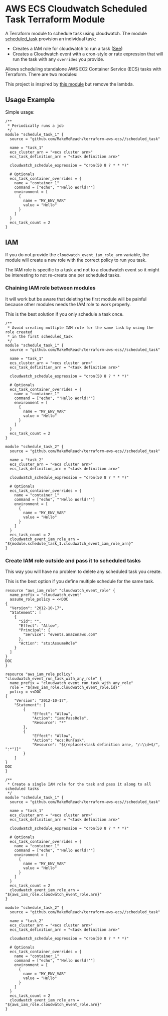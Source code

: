 # AWS ECS Cloudwatch Scheduled Task Terraform Module

A Terraform module to schedule task using cloudwatch.
The module [scheduled_task](./scheduled_task/main.tf) provision an individual
task:
  * Creates a IAM role for cloudwatch to run a task
    ([See](https://docs.aws.amazon.com/AmazonECS/latest/developerguide/CWE_IAM_role.html))
  * Creates a Cloudwatch event with a cron-style or rate expression that will
    run the task with any `overrides` you provide.

Allows scheduling standalone AWS EC2 Container Service (ECS) tasks with
Terraform. There are two modules:

This project is inspired by
[this module](https://github.com/jbrook/ecs-task-scheduler-tf) but remove the
lambda.

## Usage Example

Simple usage:
```
/**
 * Periodically runs a job
 */
module "schedule_task_1" {
  source = "github.com/MakeMeReach/terraform-aws-ecs//scheduled_task"

  name = "task_1"
  ecs_cluster_arn = "<ecs cluster arn>"
  ecs_task_definition_arn = "<task definition arn>"

  cloudwatch_schedule_expression = "cron(50 8 ? * * *)"

  # Optionals
  ecs_task_container_overrides = {
    name = "container_1"
    command = ["echo", "'Hello World!'"]
    environment = [
      {
        name = "MY_ENV_VAR"
        value = "Hello"
      }
    ]
  }
  ecs_task_count = 2
}
```

## IAM

If you do not provide the `cloudwatch_event_iam_role_arn` variable, the module
will create a new role with the correct policy to run you task.

The IAM role is specific to a task and not to a cloudwatch event so it might be
interesting to not re-create one per scheduled tasks.

### Chaining IAM role between modules

It will work but be aware that deleting the first module will be painful
because other modules needs the IAM role to work properly.

This is the best solution if you only schedule a task once.

```
/**
 * Avoid creating multiple IAM role for the same task by using the role created
 * in the first scheduled_task
 */
module "schedule_task_1" {
  source = "github.com/MakeMeReach/terraform-aws-ecs//scheduled_task"

  name = "task_1"
  ecs_cluster_arn = "<ecs cluster arn>"
  ecs_task_definition_arn = "<task definition arn>"

  cloudwatch_schedule_expression = "cron(50 8 ? * * *)"

  # Optionals
  ecs_task_container_overrides = {
    name = "container_1"
    command = ["echo", "'Hello World!'"]
    environment = [
      {
        name = "MY_ENV_VAR"
        value = "Hello"
      }
    ]
  }
  ecs_task_count = 2
}

module "schedule_task_2" {
  source = "github.com/MakeMeReach/terraform-aws-ecs//scheduled_task"

  name = "task_2"
  ecs_cluster_arn = "<ecs cluster arn>"
  ecs_task_definition_arn = "<task definition arn>"

  cloudwatch_schedule_expression = "cron(50 8 ? * * *)"

  # Optionals
  ecs_task_container_overrides = {
    name = "container_1"
    command = ["echo", "'Hello World!'"]
    environment = [
      {
        name = "MY_ENV_VAR"
        value = "Hello"
      }
    ]
  }
  ecs_task_count = 2
  cloudwatch_event_iam_role_arn = "${module.schedule_task_1.cloudwatch_event_iam_role_arn}"
}
```

### Create IAM role outside and pass it to scheduled tasks

This way you will have no problem to delete any scheduled task you create.

This is the best option if you define multiple schedule for the same task.

```
resource "aws_iam_role" "cloudwatch_event_role" {
  name_prefix = "cloudwatch_event"
  assume_role_policy = <<DOC
{
  "Version": "2012-10-17",
  "Statement": [
    {
      "Sid": "",
      "Effect": "Allow",
      "Principal": {
        "Service": "events.amazonaws.com"
      },
      "Action": "sts:AssumeRole"
    }
  ]
}
DOC
}

resource "aws_iam_role_policy" "cloudwatch_event_run_task_with_any_role" {
  name_prefix = "cloudwatch_event_run_task_with_any_role"
  role = "${aws_iam_role.cloudwatch_event_role.id}"
  policy = <<DOC
{
    "Version": "2012-10-17",
    "Statement": [
        {
            "Effect": "Allow",
            "Action": "iam:PassRole",
            "Resource": "*"
        },
        {
            "Effect": "Allow",
            "Action": "ecs:RunTask",
            "Resource": "${replace(<task definition arn>, "/:\\d+$/", ":*")}"
        }
    ]
}
DOC
}

/**
 * Create a single IAM role for the task and pass it along to all scheduled tasks
 */
module "schedule_task_1" {
  source = "github.com/MakeMeReach/terraform-aws-ecs//scheduled_task"

  name = "task_1"
  ecs_cluster_arn = "<ecs cluster arn>"
  ecs_task_definition_arn = "<task definition arn>"

  cloudwatch_schedule_expression = "cron(50 8 ? * * *)"

  # Optionals
  ecs_task_container_overrides = {
    name = "container_1"
    command = ["echo", "'Hello World!'"]
    environment = [
      {
        name = "MY_ENV_VAR"
        value = "Hello"
      }
    ]
  }
  ecs_task_count = 2
  cloudwatch_event_iam_role_arn = "${aws_iam_role.cloudwatch_event_role.arn}"
}

module "schedule_task_2" {
  source = "github.com/MakeMeReach/terraform-aws-ecs//scheduled_task"

  name = "task_2"
  ecs_cluster_arn = "<ecs cluster arn>"
  ecs_task_definition_arn = "<task definition arn>"

  cloudwatch_schedule_expression = "cron(50 8 ? * * *)"

  # Optionals
  ecs_task_container_overrides = {
    name = "container_1"
    command = ["echo", "'Hello World!'"]
    environment = [
      {
        name = "MY_ENV_VAR"
        value = "Hello"
      }
    ]
  }
  ecs_task_count = 2
  cloudwatch_event_iam_role_arn = "${aws_iam_role.cloudwatch_event_role.arn}"
}
```

